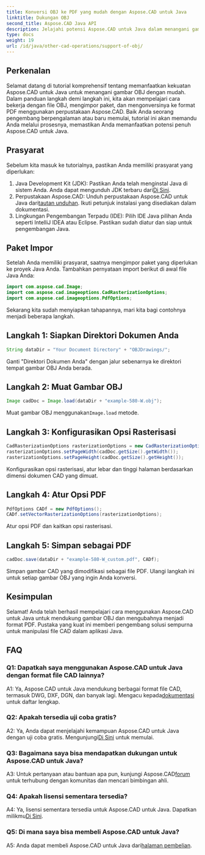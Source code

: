 ```yaml
---
title: Konversi OBJ ke PDF yang mudah dengan Aspose.CAD untuk Java
linktitle: Dukungan OBJ
second_title: Aspose.CAD Java API
description: Jelajahi potensi Aspose.CAD untuk Java dalam menangani gambar OBJ dengan lancar. Konversikan ke PDF dengan mudah menggunakan panduan langkah demi langkah kami.
type: docs
weight: 19
url: /id/java/other-cad-operations/support-of-obj/
---
```

## Perkenalan

Selamat datang di tutorial komprehensif tentang memanfaatkan kekuatan Aspose.CAD untuk Java untuk menangani gambar OBJ dengan mudah. Dalam panduan langkah demi langkah ini, kita akan mempelajari cara bekerja dengan file OBJ, mengimpor paket, dan mengonversinya ke format PDF menggunakan perpustakaan Aspose.CAD. Baik Anda seorang pengembang berpengalaman atau baru memulai, tutorial ini akan memandu Anda melalui prosesnya, memastikan Anda memanfaatkan potensi penuh Aspose.CAD untuk Java.

## Prasyarat

Sebelum kita masuk ke tutorialnya, pastikan Anda memiliki prasyarat yang diperlukan:
1. Java Development Kit (JDK): Pastikan Anda telah menginstal Java di sistem Anda. Anda dapat mengunduh JDK terbaru dari[Di Sini](https://www.oracle.com/java/technologies/javase-downloads.html).
2.  Perpustakaan Aspose.CAD: Unduh perpustakaan Aspose.CAD untuk Java dari[tautan unduhan](https://releases.aspose.com/cad/java/). Ikuti petunjuk instalasi yang disediakan dalam dokumentasi.
3. Lingkungan Pengembangan Terpadu (IDE): Pilih IDE Java pilihan Anda seperti IntelliJ IDEA atau Eclipse. Pastikan sudah diatur dan siap untuk pengembangan Java.

## Paket Impor

Setelah Anda memiliki prasyarat, saatnya mengimpor paket yang diperlukan ke proyek Java Anda. Tambahkan pernyataan import berikut di awal file Java Anda:

```java
import com.aspose.cad.Image;
import com.aspose.cad.imageoptions.CadRasterizationOptions;
import com.aspose.cad.imageoptions.PdfOptions;
```

Sekarang kita sudah menyiapkan tahapannya, mari kita bagi contohnya menjadi beberapa langkah.

## Langkah 1: Siapkan Direktori Dokumen Anda

```java
String dataDir = "Your Document Directory" + "OBJDrawings/";
```

Ganti "Direktori Dokumen Anda" dengan jalur sebenarnya ke direktori tempat gambar OBJ Anda berada.

## Langkah 2: Muat Gambar OBJ

```java
Image cadDoc = Image.load(dataDir + "example-580-W.obj");
```

 Muat gambar OBJ menggunakan`Image.load` metode.

## Langkah 3: Konfigurasikan Opsi Rasterisasi

```java
CadRasterizationOptions rasterizationOptions = new CadRasterizationOptions();
rasterizationOptions.setPageWidth(cadDoc.getSize().getWidth());
rasterizationOptions.setPageHeight(cadDoc.getSize().getHeight());
```

Konfigurasikan opsi rasterisasi, atur lebar dan tinggi halaman berdasarkan dimensi dokumen CAD yang dimuat.

## Langkah 4: Atur Opsi PDF

```java
PdfOptions CADf = new PdfOptions();
CADf.setVectorRasterizationOptions(rasterizationOptions);
```

Atur opsi PDF dan kaitkan opsi rasterisasi.

## Langkah 5: Simpan sebagai PDF

```java
cadDoc.save(dataDir + "example-580-W_custom.pdf", CADf);
```

Simpan gambar CAD yang dimodifikasi sebagai file PDF.
Ulangi langkah ini untuk setiap gambar OBJ yang ingin Anda konversi.

## Kesimpulan

Selamat! Anda telah berhasil mempelajari cara menggunakan Aspose.CAD untuk Java untuk mendukung gambar OBJ dan mengubahnya menjadi format PDF. Pustaka yang kuat ini memberi pengembang solusi sempurna untuk manipulasi file CAD dalam aplikasi Java.

## FAQ

### Q1: Dapatkah saya menggunakan Aspose.CAD untuk Java dengan format file CAD lainnya?

 A1: Ya, Aspose.CAD untuk Java mendukung berbagai format file CAD, termasuk DWG, DXF, DGN, dan banyak lagi. Mengacu kepada[dokumentasi](https://reference.aspose.com/cad/java/) untuk daftar lengkap.

### Q2: Apakah tersedia uji coba gratis?

A2: Ya, Anda dapat menjelajahi kemampuan Aspose.CAD untuk Java dengan uji coba gratis. Mengunjungi[Di Sini](https://releases.aspose.com/) untuk memulai.

### Q3: Bagaimana saya bisa mendapatkan dukungan untuk Aspose.CAD untuk Java?

 A3: Untuk pertanyaan atau bantuan apa pun, kunjungi Aspose.CAD[forum](https://forum.aspose.com/c/cad/19) untuk terhubung dengan komunitas dan mencari bimbingan ahli.

### Q4: Apakah lisensi sementara tersedia?

 A4: Ya, lisensi sementara tersedia untuk Aspose.CAD untuk Java. Dapatkan milikmu[Di Sini](https://purchase.aspose.com/temporary-license/).

### Q5: Di mana saya bisa membeli Aspose.CAD untuk Java?

A5: Anda dapat membeli Aspose.CAD untuk Java dari[halaman pembelian](https://purchase.aspose.com/buy).